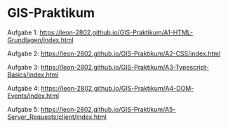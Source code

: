 # GIS-Praktikum

Aufgabe 1: https://leon-2802.github.io/GIS-Praktikum/A1-HTML-Grundlagen/index.html

Aufgabe 2: https://leon-2802.github.io/GIS-Praktikum/A2-CSS/index.html

Aufgabe 3: https://leon-2802.github.io/GIS-Praktikum/A3-Typescript-Basics/index.html

Aufgabe 4: https://leon-2802.github.io/GIS-Praktikum/A4-DOM-Events/index.html

Aufgabe 5: https://leon-2802.github.io/GIS-Praktikum/A5-Server_Requests/client/index.html

